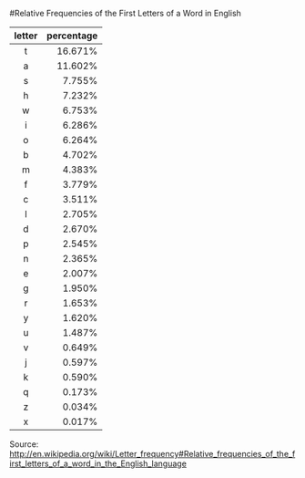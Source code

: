 #Relative Frequencies of the First Letters of a Word in English

| letter | percentage |
|:-----:| ----------:| 
| t | 16.671% |
| a | 11.602%
| s | 7.755%
| h | 7.232%
| w | 6.753%
| i | 6.286%
o | 6.264%
b | 4.702%
m | 4.383%
f | 3.779%
c | 3.511%
l | 2.705%
d | 2.670%
p | 2.545%
n | 2.365%
e | 2.007%
g | 1.950%
r | 1.653%
y | 1.620%
u | 1.487%
v | 0.649%
j | 0.597%
k | 0.590%
q | 0.173%
z | 0.034%
x | 0.017%

Source: http://en.wikipedia.org/wiki/Letter_frequency#Relative_frequencies_of_the_first_letters_of_a_word_in_the_English_language